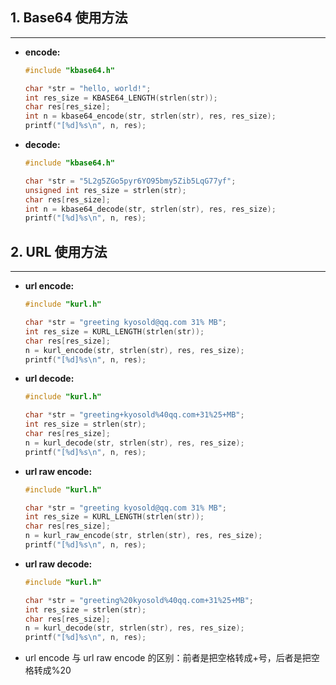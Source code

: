 ## 1. Base64 使用方法

---
- **encode:**
    ```c
    #include "kbase64.h"

    char *str = "hello, world!";
    int res_size = KBASE64_LENGTH(strlen(str));
    char res[res_size];
    int n = kbase64_encode(str, strlen(str), res, res_size);
    printf("[%d]%s\n", n, res);
    ```
- **decode:**
    ```c
    #include "kbase64.h"

    char *str = "5L2g5ZGo5pyr6YO95bmy5Zib5LqG77yf";
    unsigned int res_size = strlen(str);
    char res[res_size];
    int n = kbase64_decode(str, strlen(str), res, res_size);
    printf("[%d]%s\n", n, res);
    ```

## 2. URL 使用方法
---
- **url encode:**
    ```c
    #include "kurl.h"

    char *str = "greeting kyosold@qq.com 31% MB";
    int res_size = KURL_LENGTH(strlen(str));
    char res[res_size];
    n = kurl_encode(str, strlen(str), res, res_size);
    printf("[%d]%s\n", n, res);
    ```
- **url decode:**
    ```c
    #include "kurl.h"

    char *str = "greeting+kyosold%40qq.com+31%25+MB";
    int res_size = strlen(str);
    char res[res_size];
    n = kurl_decode(str, strlen(str), res, res_size);
    printf("[%d]%s\n", n, res);
    ```

- **url raw encode:**
    ```c
    #include "kurl.h"

    char *str = "greeting kyosold@qq.com 31% MB";
    int res_size = KURL_LENGTH(strlen(str));
    char res[res_size];
    n = kurl_raw_encode(str, strlen(str), res, res_size);
    printf("[%d]%s\n", n, res);
    ```
- **url raw decode:**
    ```c
    #include "kurl.h"

    char *str = "greeting%20kyosold%40qq.com+31%25+MB";
    int res_size = strlen(str);
    char res[res_size];
    n = kurl_decode(str, strlen(str), res, res_size);
    printf("[%d]%s\n", n, res);
    ```

- url encode 与 url raw encode 的区别：前者是把空格转成+号，后者是把空格转成%20
